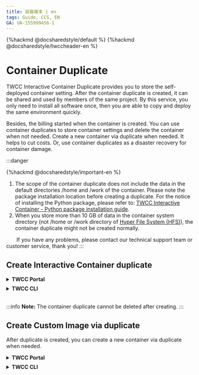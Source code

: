 ```yaml
---
title: 容器複本 | en
tags: Guide, CCS, EN
GA: UA-155999456-1
---
```


{%hackmd @docsharedstyle/default %}
{%hackmd @docsharedstyle/twccheader-en %}

# Container Duplicate

TWCC Interactive Container Duplicate provides you to store the self-deployed container setting. After the container duplicate is created, it can be shared and used by members of the same project. By this service, you only need to install all software once, then you are able to copy and deploy the same environment quickly.

Besides, the billing started when the container is created. You can use container duplicates to store container settings and delete the container when not needed. Create a new container via duplicate when needed. It helps to cut costs. Or, use container duplicates as a disaster recovery for container damage.



:::danger

{%hackmd @docsharedstyle/important-en %}

1. The scope of the container duplicate does not include the data in the default directories /home and /work of the container. Please note the package installation location before creating a duplicate. For the notice of installing the Python package, please refer to: [<ins>TWCC Interactive Container - Python package installation guide</ins>](https://man.twcc.ai/@twccdocs/ccs-intactv-howto-en).
2. When you store more than 10 GB of data in the container system directory (not /home or /work directory of [<ins>Hyper File System (HFS)</ins>](https://man.twcc.ai/@twccdocs/doc-hfs-main-en)), the container duplicate might not be created normally.

&nbsp;&nbsp;&nbsp;&nbsp;&nbsp;&nbsp; If you have any problems, please contact our technical support team or customer service, thank you!
:::

## Create Interactive Container duplicate

<!-- 1 start -->

<details class="docspoiler">

<summary><b>TWCC Portal</b></summary>

<br>

* Click "**CONFIGURATIONS**" tab in the Interactive Container Details page, and click "**DUPLICATE**" button above.

![](https://cos.twcc.ai/SYS-MANUAL/uploads/upload_3ed4d30e7290411cbe8fd008a855d698.png)



* Insert the tag of the container duplicate, then click "OK".

![](https://cos.twcc.ai/SYS-MANUAL/uploads/upload_c75703f1c8d7ecbe8af994b7df8b0e8f.png)




* After the container duplicate is created, it will appear in the list of Duplicate Management page. It takes a few minutes to finish the creation of container duplicate. At this time, the state of the duplicate shows **`requested`**.

![](https://cos.twcc.ai/SYS-MANUAL/uploads/upload_a97e0149d9c831ebc3fa43783d09c2e8.png)



* A few minutes later, when the state of the duplicate shows **`resolved`**, you can start using it.

![](https://cos.twcc.ai/SYS-MANUAL/uploads/upload_c1d29c55fe03349450820aee0fe3ef45.png)


</details>

<!-- Space -->

<div style="height:8px"></div>

<!-- 2. start -->

<details class="docspoiler">

<summary><b>TWCC CLI</b></summary>

<br>


- Create the duplicate of the container with the container ID `934336`, and set the image tag *dup1*
```bash
$ twccli mk ccs -s 934336 -dup -tag dup1 
```

- View the state of submitted duplicate creation

```bash
$ twccli ls ccs -dup
```
![](https://cos.twcc.ai/SYS-MANUAL/uploads/upload_3b392366c438096c660347681dd81ca7.png)

</details>

<br>

:::info
<i class="fa fa-paperclip fa-20" aria-hidden="true"></i> **Note:** The container duplicate cannot be deleted after creating.
:::



## Create Custom Image via duplicate

After duplicate is created, you can create a new container via duplicate when needed.

<!-- 1 start -->

<details class="docspoiler">

<summary><b>TWCC Portal</b></summary>

<br>

* Click "**Interactive Container**" from the service list, and click "**+CREATE**" on the "**Interactive Container Management**" page.

![](https://cos.twcc.ai/SYS-MANUAL/uploads/upload_e8d9e8931b9a2e8a206be947bc4a6fbb.png)




* When choosing Image Type, click "**Custom Image**".

![](https://cos.twcc.ai/SYS-MANUAL/uploads/upload_542fc3fc532e4586083411b1f32f87f0.png)




* Fill in the basic information and the configuration of the container, and select the Custom Image you want to use, then click "**NEXT: STORAGE>**". The other steps are the same as creating a Interactive container.

![](https://cos.twcc.ai/SYS-MANUAL/uploads/upload_df4536c6c8fe2128b12afd136f646d01.png)


:::info
<i class="fa fa-paperclip fa-20" aria-hidden="true"></i> **Note:** Members in the same project can share and use all duplicates, and all duplicates in the project can be seen in the drop-down list of images.

:::

</details>

<!-- Space -->

<div style="height:8px"></div>

<!-- 2. start -->

<details class="docspoiler">

<summary><b>TWCC CLI</b></summary>

<br>

- Create a container with the image type `Custom Image`, image configuration and tag `tensorrt-19.08-py3:dup1`, and name the duplicate as `dupcli`.

```bash
$ twccli ls ccs -img "Custom Image"
$ twccli mk ccs -itype "Custom Image" -img "tensorrt-19.08-py3:dup1" -n dupcli
```
![](https://cos.twcc.ai/SYS-MANUAL/uploads/upload_3310c270ae57370c22704b470cccbe60.png)


![](https://cos.twcc.ai/SYS-MANUAL/uploads/upload_6b2071ecdbafd5db2f98fbbf11b3e2ea.png)

</details>

